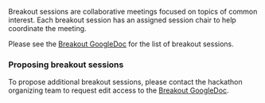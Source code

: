 Breakout sessions are collaborative meetings focused on topics of common interest.
Each breakout session has an assigned session chair to help coordinate the meeting.

Please see the [Breakout GoogleDoc](https://docs.google.com/document/d/e/2PACX-1vT3P_pyFRolsFSSARACyhjfdvSYv5I_ed0VbYQHQFcy22Ir3z2-avEd9mxds4DukDVsP5DKGjBB1-88/pub) for the list of breakout sessions.

### Proposing breakout sessions

To propose additional breakout sessions, please contact the hackathon organizing team to request edit access to the  [Breakout GoogleDoc](https://docs.google.com/document/d/e/2PACX-1vT3P_pyFRolsFSSARACyhjfdvSYv5I_ed0VbYQHQFcy22Ir3z2-avEd9mxds4DukDVsP5DKGjBB1-88/pub).
